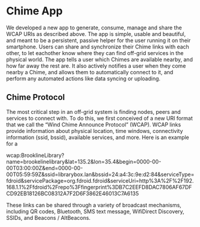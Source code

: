 # Chime App

We developed a new app to generate, consume, manage and share the WCAP URIs as described above. The app is simple, usable and beautiful, and meant to be a persistent, passive helper for the user running it on their smartphone. Users can share and synchronize their Chime links with each other, to let eachother know where they can find off-grid services in the physical world. The app tells a user which Chimes are available nearby, and how far away the rest are. It also actively notifies a user when they come nearby a Chime, and allows them to automatically connect to it, and perform any automated actions like data syncing or uploading.

## Chime Protocol 

The most critical step in an off-grid system is finding nodes, peers and services to connect with. To do this, we first conceived of a new URI format that we call the “Wind Chime Announce Protocol” (WCAP). WCAP links provide information about physical location, time windows, connectivity information (ssid, bssid), available services, and more. Here is an example for a 

wcap:BrooklineLibrary?name=brookelinelibrary&lat=135.2&lon=35.4&begin=0000-00-00T03:00:00Z&end=0000-00-00T05:59:59Z&ssid=librarybox.lan&bssid=24:a4:3c:9e:d2:84&serviceType=fdroid&servicePackage=org.fdroid.fdroid&serviceUri=http%3A%2F%2F192.168.1.1%2Ffdroid%2Frepo%3Ffingerprint%3DB7C2EEFD8DAC7806AF67DFCD92EB18126BC08312A7F2D6F3862E46013C7A6135

These links can be shared through a variety of broadcast mechanisms, including QR codes, Bluetooth, SMS text message, WifiDirect Discovery, SSIDs, and Beacons / AltBeacons. 
